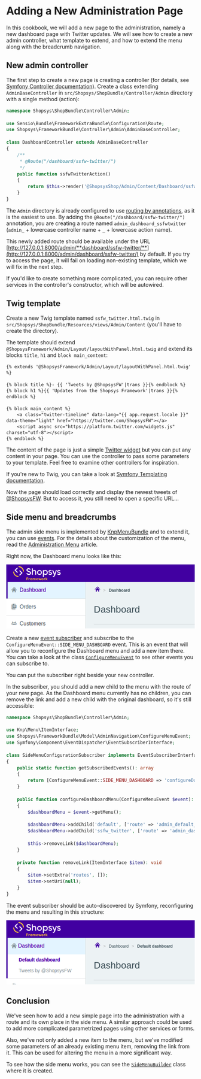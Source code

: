 # Adding a New Administration Page

In this cookbook, we will add a new page to the administration, namely a new dashboard page with Twitter updates.
We will see how to create a new admin controller, what template to extend, and how to extend the menu along with the breadcrumb navigation.

## New admin controller

The first step to create a new page is creating a controller (for details, see [Symfony Controller documentation](https://symfony.com/doc/3.4/controller.html)).
Create a class extending `AdminBaseController` in `src/Shopsys/ShopBundle/Controller/Admin` directory with a single method (action):

```php
namespace Shopsys\ShopBundle\Controller\Admin;

use Sensio\Bundle\FrameworkExtraBundle\Configuration\Route;
use Shopsys\FrameworkBundle\Controller\Admin\AdminBaseController;

class DashboardController extends AdminBaseController
{
    /**
     * @Route("/dashboard/ssfw-twitter/")
     */
    public function ssfwTwitterAction()
    {
        return $this->render('@ShopsysShop/Admin/Content/Dashboard/ssfw_twitter.html.twig');
    }
}
```

The `Admin` directory is already configured to use [routing by annotations](https://symfony.com/doc/3.4/routing.html), as it is the easiest to use.
By adding the `@Route("/dashboard/ssfw-twitter/")` annotation, you are creating a route named `admin_dashboard_ssfwtwitter` (`admin_` + lowercase controller name + `_` + lowercase action name).

This newly added route should be available under the URL [http://127.0.0.1:8000/admin/**dashboard/ssfw-twitter/**](http://127.0.0.1:8000/admin/dashboard/ssfw-twitter/) by default.
If you try to access the page, it will fail on loading non-existing template, which we will fix in the next step.

If you'd like to create something more complicated, you can require other services in the controller's constructor, which will be autowired.

## Twig template

Create a new Twig template named `ssfw_twitter.html.twig` in `src/Shopsys/ShopBundle/Resources/views/Admin/Content` (you'll have to create the directory).

The template should extend `@ShopsysFramework/Admin/Layout/layoutWithPanel.html.twig` and extend its blocks `title`, `h1` and `block main_content`:

```twig
{% extends '@ShopsysFramework/Admin/Layout/layoutWithPanel.html.twig' %}

{% block title %}- {{ 'Tweets by @ShopsysFW'|trans }}{% endblock %}
{% block h1 %}{{ 'Updates from the Shopsys Framework'|trans }}{% endblock %}

{% block main_content %}
    <a class="twitter-timeline" data-lang="{{ app.request.locale }}" data-theme="light" href="https://twitter.com/ShopsysFW"></a>
    <script async src="https://platform.twitter.com/widgets.js" charset="utf-8"></script>
{% endblock %}
```

The content of the page is just a simple [Twitter widget](https://publish.twitter.com/) but you can put any content in your page.
You can use the controller to pass some parameters to your template.
Feel free to examine other controllers for inspiration.

If you're new to Twig, you can take a look at [Symfony Templating documentation](http://symfony.com/doc/current/templating.html).

Now the page should load correctly and display the newest tweets of [@ShopsysFW](https://twitter.com/ShopsysFW).
But to access it, you still need to open a specific URL...

## Side menu and breadcrumbs
The admin side menu is implemented by [KnpMenuBundle](https://symfony.com/doc/master/bundles/KnpMenuBundle/index.html) and to extend it, you can use [events](https://symfony.com/doc/master/bundles/KnpMenuBundle/events.html).
For the details about the customization of the menu, read the [Administration Menu](../administration/administration-menu.md) article.

Right now, the Dashboard menu looks like this:

![Dashboard admin menu before the modification](img/dashboard-menu-before.png)

Create a new [event subscriber](https://symfony.com/doc/current/event_dispatcher.html) and subscribe to the `ConfigureMenuEvent::SIDE_MENU_DASHBOARD` event.
This is an event that will allow you to reconfigure the Dashboard menu and add a new item there.
You can take a look at the class [`ConfigureMenuEvent`](https://github.com/shopsys/shopsys/blob/8.0/packages/framework/src/Model/AdminNavigation/ConfigureMenuEvent.php) to see other events you can subscribe to.

You can put the subscriber right beside your new controller.

In the subscriber, you should add a new child to the menu with the route of your new page.
As the Dashboard menu currently has no children, you can remove the link and add a new child with the original dashboard, so it's still accessible:

```php
namespace Shopsys\ShopBundle\Controller\Admin;

use Knp\Menu\ItemInterface;
use Shopsys\FrameworkBundle\Model\AdminNavigation\ConfigureMenuEvent;
use Symfony\Component\EventDispatcher\EventSubscriberInterface;

class SideMenuConfigurationSubscriber implements EventSubscriberInterface
{
    public static function getSubscribedEvents(): array
    {
        return [ConfigureMenuEvent::SIDE_MENU_DASHBOARD => 'configureDashboardMenu'];
    }

    public function configureDashboardMenu(ConfigureMenuEvent $event): void
    {
        $dashboardMenu = $event->getMenu();

        $dashboardMenu->addChild('default', ['route' => 'admin_default_dashboard', 'label' => t('Default dashboard')]);
        $dashboardMenu->addChild('ssfw_twitter', ['route' => 'admin_dashboard_ssfwtwitter', 'label' => t('Tweets by @ShopsysFW')]);

        $this->removeLink($dashboardMenu);
    }

    private function removeLink(ItemInterface $item): void
    {
        $item->setExtra('routes', []);
        $item->setUri(null);
    }
}
```

The event subscriber should be auto-discovered by Symfony, reconfiguring the menu and resulting in this structure:

![Dashboard admin menu after the modification](img/dashboard-menu-after.png)

## Conclusion

We've seen how to add a new simple page into the administration with a route and its own place in the side menu.
A similar approach could be used to add more complicated parametrized pages using other services or forms.

Also, we've not only added a new item to the menu, but we've modified some parameters of an already existing menu item, removing the link from it.
This can be used for altering the menu in a more significant way.

To see how the side menu works, you can see the [`SideMenuBuilder`](https://github.com/shopsys/shopsys/blob/8.0/packages/framework/src/Model/AdminNavigation/SideMenuBuilder.php) class where it is created.
